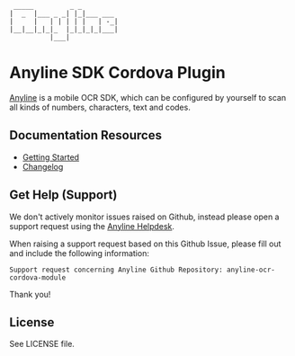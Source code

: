 	 _____         _ _
	|  _  |___ _ _| |_|___ ___
	|     |   | | | | |   | -_|
	|__|__|_|_|_  |_|_|_|_|___|
	          |___|

# Anyline SDK Cordova Plugin

[Anyline](https://www.anyline.com) is a mobile OCR SDK, which can be configured by yourself to scan all kinds of numbers, characters, text and codes. 

## Documentation Resources

- [Getting Started](https://documentation-preview.anyline.com/cordova-plugin-component/latest/getting-started.html)
- [Changelog](https://documentation-preview.anyline.com/cordova-plugin-component/latest/changelog.html)

## Get Help (Support)

We don't actively monitor issues raised on Github, instead please open a support request
using the [Anyline Helpdesk](https://anyline.atlassian.net/servicedesk/customer/portal/2/group/6).

When raising a support request based on this Github Issue, please fill out and include the following information:

```
Support request concerning Anyline Github Repository: anyline-ocr-cordova-module
```

Thank you!

## License

See LICENSE file.